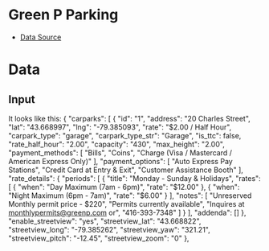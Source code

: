 # Green P Parking

* [Data Source](http://www1.toronto.ca/wps/portal/contentonly?vgnextoid=b0993228eb22a310VgnVCM1000003dd60f89RCRD&vgnextchannel=1a66e03bb8d1e310VgnVCM10000071d60f89RCRD)

# Data
## Input 

It looks like this:
    {
      "carparks": [
        {
          "id": "1",
          "address": "20 Charles Street",
          "lat": "43.668997",
          "lng": "-79.385093",
          "rate": "$2.00 / Half Hour",
          "carpark_type": "garage",
          "carpark_type_str": "Garage",
          "is_ttc": false,
          "rate_half_hour": "2.00",
          "capacity": "430",
          "max_height": "2.00",
          "payment_methods": [
            "Bills",
            "Coins",
            "Charge (Visa / Mastercard / American Express Only)"
          ],
          "payment_options": [
            "Auto Express Pay Stations",
            "Credit Card at Entry & Exit",
            "Customer Assistance Booth"
          ],
          "rate_details": {
            "periods": [
              {
                "title": "Monday - Sunday & Holidays",
                "rates": [
                  {
                    "when": "Day Maximum (7am - 6pm)",
                    "rate": "$12.00"
                  },
                  {
                    "when": "Night Maximum (6pm - 7am)",
                    "rate": "$6.00"
                  }
                ],
                "notes": [
                  "Unreserved Monthly permit price - $220",
                  "Permits currently available",
                  "Inquires at monthlypermits@greenp.com or",
                  "416-393-7348"
                ]
              }
            ],
            "addenda": []
          },
          "enable_streetview": "yes",
          "streetview_lat": "43.668822",
          "streetview_long": "-79.385262",
          "streetview_yaw": "321.21",
          "streetview_pitch": "-12.45",
          "streetview_zoom": "0"
        },
